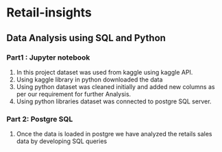 # Retail-insights
## Data Analysis using SQL and Python
### Part1 : Jupyter notebook
1. In this project dataset was used from kaggle using kaggle API.
2. Using kaggle library in python downloaded the data
3. Using python dataset was cleaned initially and added new columns as per our requirement for further Analysis.
4. Using python libraries dataset was connected to postgre SQL server.
### Part 2: Postgre SQL
1. Once the data is loaded in postgre we have analyzed the retails sales data by developing SQL queries 
